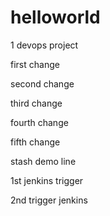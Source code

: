 # helloworld
1 devops project

first change

second change

third change 

fourth change

fifth change

stash demo line


1st jenkins trigger


2nd trigger jenkins